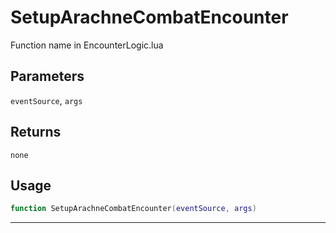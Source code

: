 # SetupArachneCombatEncounter
Function name in EncounterLogic.lua
## Parameters
`eventSource`, `args`
## Returns
`none`
## Usage
```lua
function SetupArachneCombatEncounter(eventSource, args)
```
---
